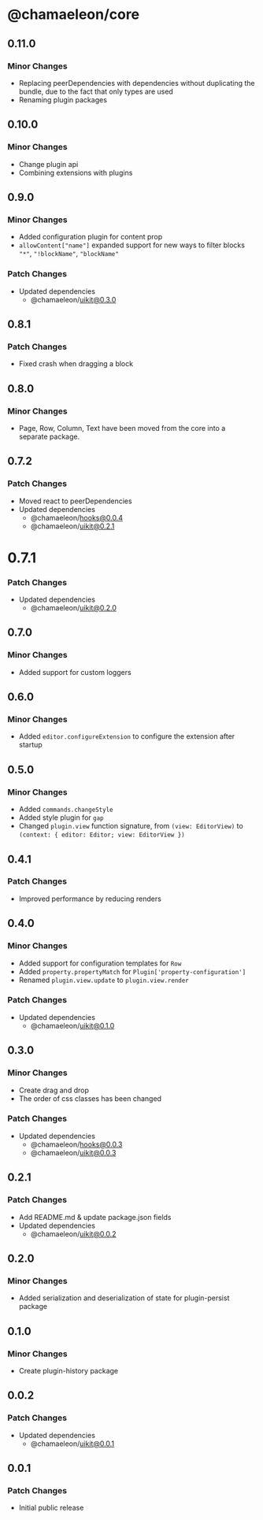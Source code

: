 # @chamaeleon/core

## 0.11.0

### Minor Changes

- Replacing peerDependencies with dependencies without duplicating the bundle, due to the fact that only types are used
- Renaming plugin packages

## 0.10.0

### Minor Changes

- Change plugin api
- Combining extensions with plugins

## 0.9.0

### Minor Changes

- Added configuration plugin for content prop
- `allowContent["name"]` expanded support for new ways to filter blocks `"*"`, `"!blockName"`, `"blockName"`

### Patch Changes

- Updated dependencies
  - @chamaeleon/uikit@0.3.0

## 0.8.1

### Patch Changes

- Fixed crash when dragging a block

## 0.8.0

### Minor Changes

- Page, Row, Column, Text have been moved from the core into a separate package.

## 0.7.2

### Patch Changes

- Moved react to peerDependencies
- Updated dependencies
  - @chamaeleon/hooks@0.0.4
  - @chamaeleon/uikit@0.2.1

# 0.7.1

### Patch Changes

- Updated dependencies
  - @chamaeleon/uikit@0.2.0

## 0.7.0

### Minor Changes

- Added support for custom loggers

## 0.6.0

### Minor Changes

- Added `editor.configureExtension` to configure the extension after startup

## 0.5.0

### Minor Changes

- Added `commands.changeStyle`
- Added style plugin for `gap`
- Changed `plugin.view` function signature, from `(view: EditorView)` to `(context: { editor: Editor; view: EditorView })`

## 0.4.1

### Patch Changes

- Improved performance by reducing renders

## 0.4.0

### Minor Changes

- Added support for configuration templates for `Row`
- Added `property.propertyMatch` for `Plugin['property-configuration']`
- Renamed `plugin.view.update` to `plugin.view.render`

### Patch Changes

- Updated dependencies
  - @chamaeleon/uikit@0.1.0

## 0.3.0

### Minor Changes

- Create drag and drop
- The order of css classes has been changed

### Patch Changes

- Updated dependencies
  - @chamaeleon/hooks@0.0.3
  - @chamaeleon/uikit@0.0.3

## 0.2.1

### Patch Changes

- Add README.md & update package.json fields
- Updated dependencies
  - @chamaeleon/uikit@0.0.2

## 0.2.0

### Minor Changes

- Added serialization and deserialization of state for plugin-persist package

## 0.1.0

### Minor Changes

- Create plugin-history package

## 0.0.2

### Patch Changes

- Updated dependencies
  - @chamaeleon/uikit@0.0.1

## 0.0.1

### Patch Changes

- Initial public release
